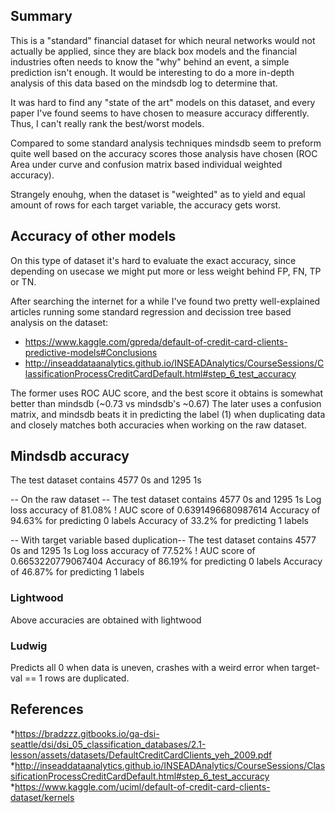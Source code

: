 ## Summary

This is a "standard" financial dataset for which neural networks would not actually be applied, since they are black box models and the financial industries often needs to know the "why" behind an event, a simple prediction isn't enough. It would be interesting to do a more in-depth analysis of this data based on the mindsdb log to determine that.

It was hard to find any "state of the art" models on this dataset, and every paper I've found seems to have chosen to measure accuracy differently. Thus, I can't really rank the best/worst models.

Compared to some standard analysis techniques mindsdb seem to preform quite well based on the accuracy scores those analysis have chosen (ROC Area under curve and confusion matrix based individual weighted accuracy).

Strangely enouhg, when the dataset is "weighted" as to yield and equal amount of rows for each target variable, the accuracy gets worst.

## Accuracy of other models

On this type of dataset it's hard to evaluate the exact accuracy, since depending on usecase we might put more or less weight behind FP, FN, TP or TN.

After searching the internet for a while I've found two pretty well-explained articles running some standard regression and decission tree based analysis on the dataset:

* https://www.kaggle.com/gpreda/default-of-credit-card-clients-predictive-models#Conclusions
* http://inseaddataanalytics.github.io/INSEADAnalytics/CourseSessions/ClassificationProcessCreditCardDefault.html#step_6_test_accuracy

The former uses ROC AUC score, and the best score it obtains is somewhat better than mindsdb (~0.73 vs mindsdb's ~0.67)
The later uses a confusion matrix, and mindsdb beats it in predicting the label (1) when duplicating data and closely matches both accuracies when working on the raw dataset.


## Mindsdb accuracy

The test dataset contains 4577 0s and 1295 1s

-- On the raw dataset --
The test dataset contains 4577 0s and 1295 1s
Log loss accuracy of 81.08% !
AUC score of 0.6391496680987614
Accuracy of 94.63% for predicting 0 labels
Accuracy of 33.2% for predicting 1 labels


-- With target variable based duplication--
The test dataset contains 4577 0s and 1295 1s
Log loss accuracy of 77.52% !
AUC score of 0.6653220779067404
Accuracy of 86.19% for predicting 0 labels
Accuracy of 46.87% for predicting 1 labels


### Lightwood
Above accuracies are obtained with lightwood

### Ludwig
Predicts all 0 when data is uneven, crashes with a weird error when target-val == 1 rows are duplicated.

## References
*https://bradzzz.gitbooks.io/ga-dsi-seattle/dsi/dsi_05_classification_databases/2.1-lesson/assets/datasets/DefaultCreditCardClients_yeh_2009.pdf
*http://inseaddataanalytics.github.io/INSEADAnalytics/CourseSessions/ClassificationProcessCreditCardDefault.html#step_6_test_accuracy
*https://www.kaggle.com/uciml/default-of-credit-card-clients-dataset/kernels
